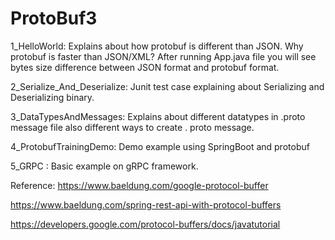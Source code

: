 # ProtoBuf3
1_HelloWorld: Explains about how protobuf is different than JSON. Why protobuf is faster than JSON/XML? After running App.java file you will see bytes size difference between JSON format and protobuf format.

2_Serialize_And_Deserialize: Junit test case explaining about Serializing and Deserializing binary.

3_DataTypesAndMessages: Explains about different datatypes in .proto message file also different ways to create . proto message.

4_ProtobufTrainingDemo: Demo example using SpringBoot and protobuf

5_GRPC : Basic example on gRPC framework.
 

Reference:
https://www.baeldung.com/google-protocol-buffer

https://www.baeldung.com/spring-rest-api-with-protocol-buffers

https://developers.google.com/protocol-buffers/docs/javatutorial
